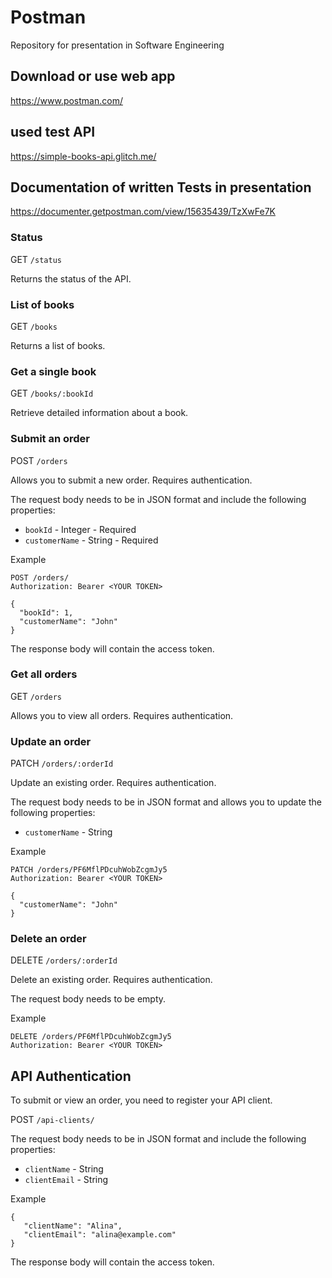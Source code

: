 # Postman
Repository for presentation in Software Engineering

## Download or use web app
https://www.postman.com/

## used test API
https://simple-books-api.glitch.me/

## Documentation of written Tests in presentation
https://documenter.getpostman.com/view/15635439/TzXwFe7K


### Status ###

GET `/status`

Returns the status of the API.


### List of books ###

GET `/books`

Returns a list of books.


### Get a single book ###

GET `/books/:bookId`

Retrieve detailed information about a book.


### Submit an order ###

POST `/orders`

Allows you to submit a new order. Requires authentication.

The request body needs to be in JSON format and include the following properties:

 - `bookId` - Integer - Required
 - `customerName` - String - Required

Example
```
POST /orders/
Authorization: Bearer <YOUR TOKEN>

{
  "bookId": 1,
  "customerName": "John"
}
```

The response body will contain the access token.


### Get all orders ###

GET `/orders`

Allows you to view all orders. Requires authentication.


### Update an order ###

PATCH `/orders/:orderId`

Update an existing order. Requires authentication.

The request body needs to be in JSON format and allows you to update the following properties:

 - `customerName` - String

 Example
```
PATCH /orders/PF6MflPDcuhWobZcgmJy5
Authorization: Bearer <YOUR TOKEN>

{
  "customerName": "John"
}
```


### Delete an order ###

DELETE `/orders/:orderId`

Delete an existing order. Requires authentication.

The request body needs to be empty.

 Example
```
DELETE /orders/PF6MflPDcuhWobZcgmJy5
Authorization: Bearer <YOUR TOKEN>
```

## API Authentication ##

To submit or view an order, you need to register your API client.

POST `/api-clients/`

The request body needs to be in JSON format and include the following properties:

 - `clientName` - String
 - `clientEmail` - String

 Example

 ```
 {
    "clientName": "Alina",
    "clientEmail": "alina@example.com"
}
 ```

The response body will contain the access token.
